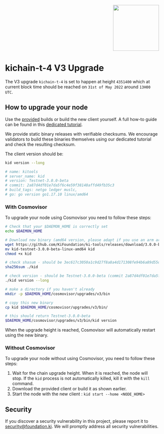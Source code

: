 <p align="right">
    <img width=150px src="https://wallet-testnet.blockchain.ki/static/img/icons/ki-chain.png" />
</p>

# kichain-t-4 V3 Upgrade

The V3 upgrade `kichain-t-4` is set to happen at height `4351400` which at current block time should be reached on `31st of May 2022` around `13H00 UTC`.

## How to upgrade your node

Use the [provided](https://github.com/KiFoundation/ki-tools/releases/tag/3.0.0-beta) builds or build the new client yourself. A full how-to guide can be found in this [dedicated tutorial](https://github.com/KiFoundation/ki-tools#readme).

We provide static binary releases with verifiable checksums. We encourage validators to build these binaries themselves using our dedicated tutorial and check the resulting checksum.

The client version should be:
```bash
kid version --long

# name: kitools
# server_name: kid
# version: Testnet-3.0.0-beta
# commit: 2a87d4df01e7da5f6c4e59f38148affd49fb35c3
# build_tags: netgo ledger muslc,
# go: go version go1.17.10 linux/amd64
```

### With Cosmovisor
To upgrade your node using Cosmovisor you need to follow these steps:

```bash
# Check that your $DAEMON_HOME is correctly set
echo $DAEMON_HOME

# Download new binary (amd64 version, please adapt if you use an arm arch)
wget https://github.com/KiFoundation/ki-tools/releases/download/3.0.0-beta/kid-testnet-3.0.0-beta-linux-amd64
mv kid-testnet-3.0.0-beta-linux-amd64 kid
chmod +x kid

# check shasum - should be 3ec617c3050a1c9d27f8a8a4d171308fe94b6a89d55d6ab28b48dfb3a1a87871
sha256sum ./kid

# check version - should be Testnet-3.0.0-beta (commit 2a87d4df01e7da5f6c4e59f38148affd49fb35c3)
./kid version --long

# make a directory if you haven't already
mkdir -p $DAEMON_HOME/cosmovisor/upgrades/v3/bin

# copy this new binary
cp kid $DAEMON_HOME/cosmovisor/upgrades/v3/bin/

# this should return Testnet-3.0.0-beta
$DAEMON_HOME/cosmovisor/upgrades/v3/bin/kid version
```

When the upgrade height is reached, Cosmovisor will automatically restart using the new binary.

### Without Cosmovisor
To upgrade your node without using Cosmovisor,  you need to follow these steps:
1. Wait for the chain upgrade height. When it is reached, the node will stop. If the `kid` process is not automatically killed, kill it with the `kill` command.
2. Download the provided client or build it as shown earlier.
3. Start the node with the new client : `kid start --home <NODE_HOME>`

## Security

If you discover a security vulnerability in this project, please report it to security@foundation.ki. We will promptly address all security vulnerabilities.
